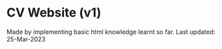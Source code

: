 # CV Website (v1)
Made by implementing basic html knowledge learnt so far.
Last updated: 25-Mar-2023
